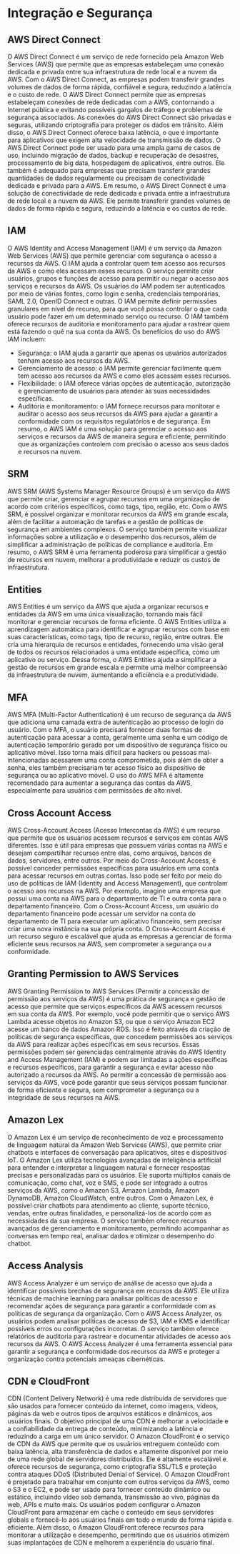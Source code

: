 # Integração e Segurança

## AWS Direct Connect
O AWS Direct Connect é um serviço de rede fornecido pela Amazon Web Services (AWS) que permite que as empresas estabeleçam uma conexão dedicada e privada entre sua infraestrutura de rede local e a nuvem da AWS. Com o AWS Direct Connect, as empresas podem transferir grandes volumes de dados de forma rápida, confiável e segura, reduzindo a latência e o custo de rede.
O AWS Direct Connect permite que as empresas estabeleçam conexões de rede dedicadas com a AWS, contornando a Internet pública e evitando possíveis gargalos de tráfego e problemas de segurança associados. As conexões do AWS Direct Connect são privadas e seguras, utilizando criptografia para proteger os dados em trânsito. Além disso, o AWS Direct Connect oferece baixa latência, o que é importante para aplicativos que exigem alta velocidade de transmissão de dados.
O AWS Direct Connect pode ser usado para uma ampla gama de casos de uso, incluindo migração de dados, backup e recuperação de desastres, processamento de big data, hospedagem de aplicativos, entre outros. Ele também é adequado para empresas que precisam transferir grandes quantidades de dados regularmente ou precisam de conectividade dedicada e privada para a AWS.
Em resumo, o AWS Direct Connect é uma solução de conectividade de rede dedicada e privada entre a infraestrutura de rede local e a nuvem da AWS. Ele permite transferir grandes volumes de dados de forma rápida e segura, reduzindo a latência e os custos de rede.

## IAM
O AWS Identity and Access Management (IAM) é um serviço da Amazon Web Services (AWS) que permite gerenciar com segurança o acesso a recursos da AWS. O IAM ajuda a controlar quem tem acesso aos recursos da AWS e como eles acessam esses recursos.
O serviço permite criar usuários, grupos e funções de acesso para permitir ou negar o acesso aos serviços e recursos da AWS. Os usuários do IAM podem ser autenticados por meio de várias fontes, como login e senha, credenciais temporárias, SAML 2.0, OpenID Connect e outras.
O IAM permite definir permissões granulares em nível de recurso, para que você possa controlar o que cada usuário pode fazer em um determinado serviço ou recurso. O IAM também oferece recursos de auditoria e monitoramento para ajudar a rastrear quem está fazendo o quê na sua conta da AWS.
Os benefícios do uso do AWS IAM incluem:
- Segurança: o IAM ajuda a garantir que apenas os usuários autorizados tenham acesso aos recursos da AWS.
- Gerenciamento de acesso: o IAM permite gerenciar facilmente quem tem acesso aos recursos da AWS e como eles acessam esses recursos.
- Flexibilidade: o IAM oferece várias opções de autenticação, autorização e gerenciamento de usuários para atender às suas necessidades específicas.
- Auditoria e monitoramento: o IAM fornece recursos para monitorar e auditar o acesso aos seus recursos da AWS para ajudar a garantir a conformidade com os requisitos regulatórios e de segurança.
Em resumo, o AWS IAM é uma solução para gerenciar o acesso aos serviços e recursos da AWS de maneira segura e eficiente, permitindo que as organizações controlem com precisão o acesso aos seus dados e recursos na nuvem.

## SRM
AWS SRM (AWS Systems Manager Resource Groups) é um serviço da AWS que permite criar, gerenciar e agrupar recursos em uma organização de acordo com critérios específicos, como tags, tipo, região, etc. Com o AWS SRM, é possível organizar e monitorar recursos da AWS em grande escala, além de facilitar a automação de tarefas e a gestão de políticas de segurança em ambientes complexos. O serviço também permite visualizar informações sobre a utilização e o desempenho dos recursos, além de simplificar a administração de políticas de compliance e auditoria. Em resumo, o AWS SRM é uma ferramenta poderosa para simplificar a gestão de recursos em nuvem, melhorar a produtividade e reduzir os custos de infraestrutura.

## Entities
AWS Entities é um serviço da AWS que ajuda a organizar recursos e entidades da AWS em uma única visualização, tornando mais fácil monitorar e gerenciar recursos de forma eficiente. O AWS Entities utiliza a aprendizagem automática para identificar e agrupar recursos com base em suas características, como tags, tipo de recurso, região, entre outras. Ele cria uma hierarquia de recursos e entidades, fornecendo uma visão geral de todos os recursos relacionados a uma entidade específica, como um aplicativo ou serviço. Dessa forma, o AWS Entities ajuda a simplificar a gestão de recursos em grande escala e permite uma melhor compreensão da infraestrutura de nuvem, aumentando a eficiência e a produtividade.

## MFA
AWS MFA (Multi-Factor Authentication) é um recurso de segurança da AWS que adiciona uma camada extra de autenticação ao processo de login do usuário. Com o MFA, o usuário precisará fornecer duas formas de autenticação para acessar a conta, geralmente uma senha e um código de autenticação temporário gerado por um dispositivo de segurança físico ou aplicativo móvel. Isso torna mais difícil para hackers ou pessoas mal-intencionadas acessarem uma conta comprometida, pois além de obter a senha, eles também precisariam ter acesso físico ao dispositivo de segurança ou ao aplicativo móvel. O uso do AWS MFA é altamente recomendado para aumentar a segurança das contas da AWS, especialmente para usuários com permissões de alto nível.

## Cross Account Access
AWS Cross-Account Access (Acesso Intercontas da AWS) é um recurso que permite que os usuários acessem recursos e serviços em contas AWS diferentes. Isso é útil para empresas que possuem várias contas na AWS e desejam compartilhar recursos entre elas, como arquivos, bancos de dados, servidores, entre outros.
Por meio do Cross-Account Access, é possível conceder permissões específicas para usuários em uma conta para acessar recursos em outras contas. Isso pode ser feito por meio do uso de políticas de IAM (Identity and Access Management), que controlam o acesso aos recursos na AWS.
Por exemplo, imagine uma empresa que possui uma conta na AWS para o departamento de TI e outra conta para o departamento financeiro. Com o Cross-Account Access, um usuário do departamento financeiro pode acessar um servidor na conta do departamento de TI para executar um aplicativo financeiro, sem precisar criar uma nova instância na sua própria conta.
O Cross-Account Access é um recurso seguro e escalável que ajuda as empresas a gerenciar de forma eficiente seus recursos na AWS, sem comprometer a segurança ou a conformidade.

## Granting Permission to AWS Services
AWS Granting Permission to AWS Services (Permitir a concessão de permissão aos serviços da AWS) é uma prática de segurança e gestão de acesso que permite que serviços específicos da AWS acessem recursos em sua conta da AWS. Por exemplo, você pode permitir que o serviço AWS Lambda acesse objetos no Amazon S3, ou que o serviço Amazon EC2 acesse um banco de dados Amazon RDS. Isso é feito através da criação de políticas de segurança específicas, que concedem permissões aos serviços da AWS para realizar ações específicas em seus recursos. Essas permissões podem ser gerenciadas centralmente através do AWS Identity and Access Management (IAM) e podem ser limitadas a ações específicas e recursos específicos, para garantir a segurança e evitar acesso não autorizado a recursos da AWS. Ao permitir a concessão de permissão aos serviços da AWS, você pode garantir que seus serviços possam funcionar de forma eficiente e segura, sem comprometer a segurança ou a integridade de seus recursos na AWS.

## Amazon Lex
O Amazon Lex é um serviço de reconhecimento de voz e processamento de linguagem natural da Amazon Web Services (AWS), que permite criar chatbots e interfaces de conversação para aplicativos, sites e dispositivos IoT.
O Amazon Lex utiliza tecnologias avançadas de inteligência artificial para entender e interpretar a linguagem natural e fornecer respostas precisas e personalizadas para os usuários. Ele suporta múltiplos canais de comunicação, como chat, voz e SMS, e pode ser integrado a outros serviços da AWS, como o Amazon S3, Amazon Lambda, Amazon DynamoDB, Amazon CloudWatch, entre outros.
Com o Amazon Lex, é possível criar chatbots para atendimento ao cliente, suporte técnico, vendas, entre outras finalidades, e personalizá-los de acordo com as necessidades da sua empresa. O serviço também oferece recursos avançados de gerenciamento e monitoramento, permitindo acompanhar as conversas em tempo real, analisar dados e otimizar o desempenho do chatbot.

## Access Analysis
AWS Access Analyzer é um serviço de análise de acesso que ajuda a identificar possíveis brechas de segurança em recursos da AWS. Ele utiliza técnicas de machine learning para analisar políticas de acesso e recomendar ações de segurança para garantir a conformidade com as políticas de segurança da organização. Com o AWS Access Analyzer, os usuários podem analisar políticas de acesso de S3, IAM e KMS e identificar possíveis erros ou configurações incorretas. O serviço também oferece relatórios de auditoria para rastrear e documentar atividades de acesso aos recursos da AWS. O AWS Access Analyzer é uma ferramenta essencial para garantir a segurança e conformidade dos recursos da AWS e proteger a organização contra potenciais ameaças cibernéticas.

## CDN e CloudFront
CDN (Content Delivery Network) é uma rede distribuída de servidores que são usados para fornecer conteúdo da internet, como imagens, vídeos, páginas da web e outros tipos de arquivos estáticos e dinâmicos, aos usuários finais. O objetivo principal de uma CDN é melhorar a velocidade e a confiabilidade da entrega de conteúdo, minimizando a latência e reduzindo a carga em um único servidor.
O Amazon CloudFront é o serviço de CDN da AWS que permite que os usuários entreguem conteúdo com baixa latência, alta transferência de dados e altamente disponível por meio de uma rede global de servidores distribuídos. Ele é altamente escalável e oferece recursos de segurança, como criptografia SSL/TLS e proteção contra ataques DDoS (Distributed Denial of Service).
O Amazon CloudFront é projetado para trabalhar em conjunto com outros serviços da AWS, como o S3 e o EC2, e pode ser usado para fornecer conteúdo dinâmico ou estático, incluindo vídeo sob demanda, transmissão ao vivo, páginas da web, APIs e muito mais.
Os usuários podem configurar o Amazon CloudFront para armazenar em cache o conteúdo em seus servidores globais e fornecê-lo aos usuários finais em todo o mundo de forma rápida e eficiente. Além disso, o Amazon CloudFront oferece recursos para monitorar a utilização e desempenho, permitindo que os usuários otimizem suas implantações de CDN e melhorem a experiência do usuário final.
